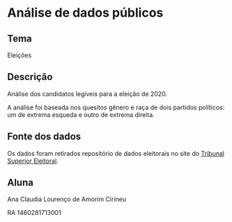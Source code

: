 # Análise de dados públicos

## Tema 
<p>Eleições</p>

## Descrição
<p>Análise dos candidatos legíveis para a eleição de 2020.</p>
<p>A análise foi baseada nos quesitos gênero e raça de dois partidos políticos: um de extrema esqueda e outro de extrema direita.</p>

## Fonte dos dados
<p>Os dados foram retirados repositório de dados eleitorais no site do <a href="http://www.tse.jus.br/eleicoes/estatisticas/repositorio-de-dados-eleitorais-1/repositorio-de-dados-eleitorais">Tribunal Superior Eleitoral</a>.</p>

## Aluna
<p>Ana Claudia Lourenço de Amorim Cirineu</p>
<p>RA 1460281713001</p>

